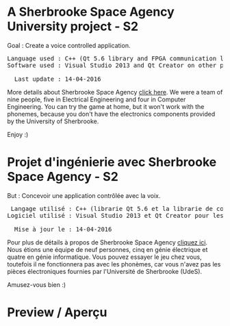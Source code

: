 <h1>A Sherbrooke Space Agency University project - S2</h1>

<p>Goal : Create a voice controlled application.</p>

<pre>
Language used : C++ (Qt 5.6 library and FPGA communication library)
Software used : Visual Studio 2013 and Qt Creator on other platforms

  Last update : 14-04-2016
</pre>

<p>More details about Sherbrooke Space Agency <a href="#preview">click here</a>. We were a team of nine people, five in Electrical Engineering and four in Computer Engineering. You can try the game at home, but it won't work with the phonemes, because you don't have the electronics components provided by the University of Sherbrooke.</p>

Enjoy :)

<h1>Projet d'ingénierie avec Sherbrooke Space Agency - S2</h1>

<p>But : Concevoir une application contrôlée avec la voix.</p>

<pre>
 Langage utilisé : C++ (librarie Qt 5.6 et la librarie de communication FPGA)
Logiciel utilisé : Visual Studio 2013 et Qt Creator pour les autres platformes

  Mise à jour le : 14-04-2016
</pre>

<p>Pour plus de détails à propos de Sherbrooke Space Agency <a href="#preview">cliquez ici</a>. Nous étions une équipe de neuf personnes, cinq en génie électrique et quatre en génie informatique. Vous pouvez essayer le jeu chez vous, toutefois il ne fonctionnera pas avec les phonèmes, car vous n'avez pas les pièces électroniques fournies par l'Université de Sherbrooke (UdeS).</p>

Amusez-vous bien :)

<h1 id="preview">Preview / Aperçu </h1>

